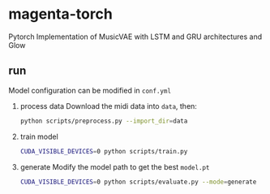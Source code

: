# magenta-torch
Pytorch Implementation of MusicVAE with LSTM and GRU architectures and Glow

## run 
Model configuration can be modified in `conf.yml`
1. process data
Download the midi data into `data`, then:
    ```bash
    python scripts/preprocess.py --import_dir=data
    ```
2. train model
    ```bash
    CUDA_VISIBLE_DEVICES=0 python scripts/train.py
    ```
3. generate
Modify the model path to get the best `model.pt`
    ```bash
    CUDA_VISIBLE_DEVICES=0 python scripts/evaluate.py --mode=generate
    ```
